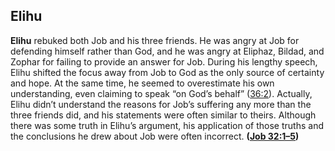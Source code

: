 
## Elihu

**Elihu** rebuked both Job and his three friends. He was angry at Job for defending himself rather than God, and he was angry at Eliphaz, Bildad, and Zophar for failing to provide an answer for Job. During his lengthy speech, Elihu shifted the focus away from Job to God as the only source of certainty and hope. At the same time, he seemed to overestimate his own understanding, even claiming to speak “on God’s behalf” ([36:2](https://www.esv.org/Job+36%3A2/)). Actually, Elihu didn’t understand the reasons for Job’s suffering any more than the three friends did, and his statements were often similar to theirs. Although there was some truth in Elihu’s argument, his application of those truths and the conclusions he drew about Job were often incorrect. **([Job 32:1–5](https://www.esv.org/Job+32%3A1%E2%80%935/))**

